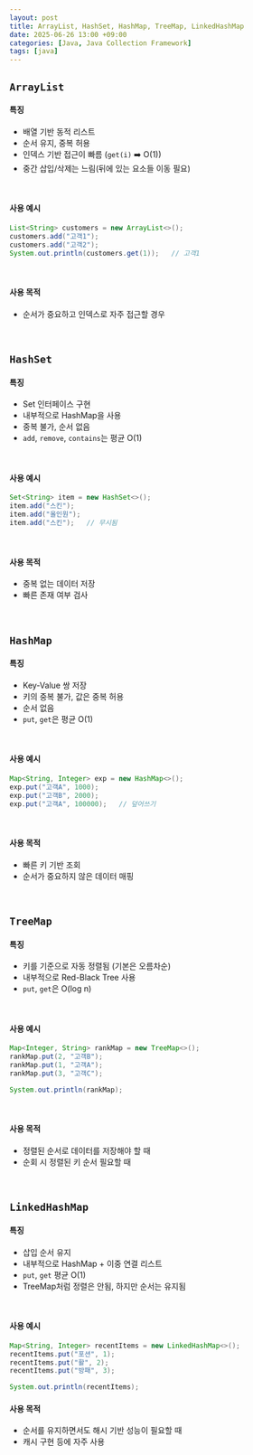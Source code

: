 ```yaml
---
layout: post
title: ArrayList, HashSet, HashMap, TreeMap, LinkedHashMap
date: 2025-06-26 13:00 +09:00
categories: [Java, Java Collection Framework]
tags: [java]
---
```


## `ArrayList`

#### 특징

- 배열 기반 동적 리스트
- 순서 유지, 중복 허용
- 인덱스 기반 접근이 빠름 (`get(i)` ➡️ O(1))
- 중간 삽입/삭제는 느림(뒤에 있는 요소들 이동 필요)

<br>

#### 사용 예시

```java
List<String> customers = new ArrayList<>();
customers.add("고객1");
customers.add("고객2");
System.out.println(customers.get(1));   // 고객1
```

<br>

#### 사용 목적

- 순서가 중요하고 인덱스로 자주 접근할 경우


<br>

## `HashSet`

#### 특징 

- Set 인터페이스 구현
- 내부적으로 HashMap을 사용
- 중복 불가, 순서 없음
- `add`, `remove`, `contains`는 평균 O(1)

<br>

#### 사용 예시

```java
Set<String> item = new HashSet<>();
item.add("스킨");
item.add("올인원");
item.add("스킨");   // 무시됨
```

<br>

#### 사용 목적

- 중복 없는 데이터 저장
- 빠른 존재 여부 검사

<br>

## `HashMap`

#### 특징

- Key-Value 쌍 저장
- 키의 중복 불가, 값은 중복 허용
- 순서 없음
- `put`, `get`은 평균 O(1)

<br>

#### 사용 예시

```java
Map<String, Integer> exp = new HashMap<>();
exp.put("고객A", 1000);
exp.put("고객B", 2000);
exp.put("고객A", 100000);   // 덮어쓰기
```

<br>

#### 사용 목적

- 빠른 키 기반 조회
- 순서가 중요하지 않은 데이터 매핑

<br>

## `TreeMap`

#### 특징

- 키를 기준으로 자동 정렬됨 (기본은 오름차순)
- 내부적으로 Red-Black Tree 사용
- `put`, `get`은 O(log n)

<br>

#### 사용 예시

```java
Map<Integer, String> rankMap = new TreeMap<>();
rankMap.put(2, "고객B");
rankMap.put(1, "고객A");
rankMap.put(3, "고객C");

System.out.println(rankMap);
```

<br>

#### 사용 목적

- 정렬된 순서로 데이터를 저장해야 할 때
- 순회 시 정렬된 키 순서 필요할 때

<br>

## `LinkedHashMap`

#### 특징

- 삽입 순서 유지
- 내부적으로 HashMap + 이중 연결 리스트
- `put`, `get` 평균 O(1)
- TreeMap처럼 정렬은 안됨, 하지만 순서는 유지됨

<br>

#### 사용 예시

```java
Map<String, Integer> recentItems = new LinkedHashMap<>();
recentItems.put("포션", 1);
recentItems.put("활", 2);
recentItems.put("방패", 3);

System.out.println(recentItems);
```

#### 사용 목적

- 순서를 유지하면서도 해시 기반 성능이 필요할 때
- 캐시 구현 등에 자주 사용


